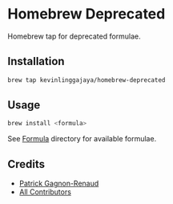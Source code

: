 # Homebrew Deprecated

Homebrew tap for deprecated formulae.

## Installation

```bash
brew tap kevinlinggajaya/homebrew-deprecated
```

## Usage

```bash
brew install <formula>
```

See [Formula](Formula) directory for available formulae.

## Credits

- [Patrick Gagnon-Renaud](https://github.com/pgrenaud)
- [All Contributors](../../contributors)

